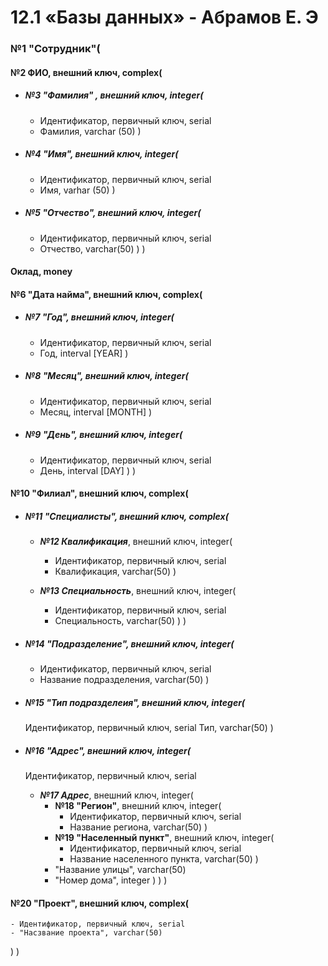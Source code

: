 # 12.1 «Базы данных» - Абрамов Е. Э


### №1 "Сотрудник"(

  #### №2 ФИО, внешний ключ, complex(

  - ##### №3 "Фамилия" , внешний ключ, integer(
    - Идентификатор, первичный ключ, serial
    - Фамилия, varchar (50)
    ) 

  - ##### №4 "Имя", внешний ключ, integer(
    - Идентификатор, первичный ключ, serial
    - Имя, varhar (50)
   )

  - ##### №5 "Отчество", внешний ключ, integer(
    - Идентификатор, первичный ключ, serial
    - Отчество, varchar(50)
    )
  )

  #### Оклад, money

  #### №6 "Дата найма", внешний ключ, complex(

  - ##### №7 "Год", внешний ключ, integer(
    -  Идентификатор, первичный ключ, serial
    -  Год, interval [YEAR]
    )

  - ##### №8 "Месяц", внешний ключ, integer(
    -  Идентификатор, первичный ключ, serial
    -  Месяц, interval [MONTH]
    )

  - ##### №9 "День", внешний ключ, integer(
    -  Идентификатор, первичный ключ, serial
    -  День, interval [DAY]
    )
  )
  
  #### №10 "Филиал", внешний ключ, complex(

  - ##### №11 "Специалисты", внешний ключ, complex(

    - ***№12 Квалификация***, внешний ключ, integer(
      - Идентификатор, первичный ключ, serial
      - Квалификация, varchar(50)
      )

    - ***№13 Специальность***, внешний ключ, integer(
      - Идентификатор, первичный ключ, serial
      - Специальность, varchar(50)
     )
    )

  - ##### №14 "Подразделение", внешний ключ, integer(
    - Идентификатор, первичный ключ, serial
    - Название подразделения, varchar(50)
  )

  - ##### №15 "Тип подразделеия", внешний ключ, integer(
      Идентификатор, первичный ключ, serial
      Тип, varchar(50)
  )
   
  - ##### №16 "Адрес", внешний ключ, integer(
      Идентификатор, первичный ключ, serial
      - ***№17 Адрес***, внешний ключ, integer(
          - **№18 "Регион"**, внешний ключ, integer(
            - Идентификатор, первичный ключ, serial
            - Название региона, varchar(50)
          )
          - **№19 "Населенный пункт"**, внешний ключ, integer(
            - Идентификатор, первичный ключ, serial
            - Название населенного пункта, varchar(50)
          )
          - "Название улицы", varchar(50)
          - "Номер дома", integer
        )
    ) 
  )



  #### №20 "Проект", внешний ключ, complex(
    - Идентификатор, первичный ключ, serial
    - "Насзвание проекта", varchar(50)
  )
)

